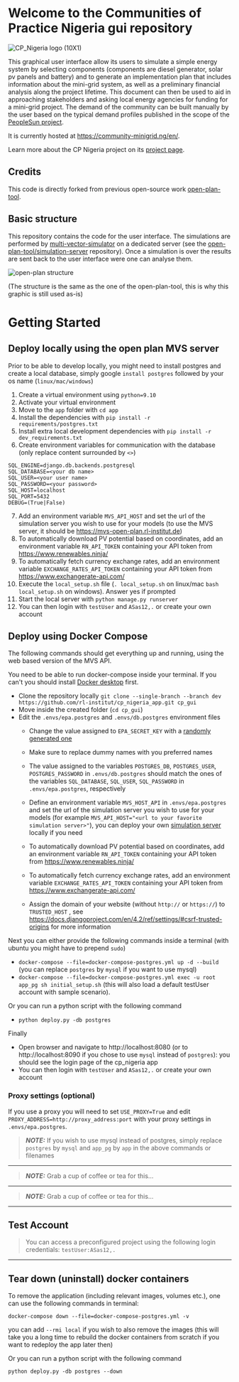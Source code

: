 # Welcome to the Communities of Practice Nigeria gui repository
![CP_Nigeria logo (10X1)](https://github.com/rl-institut/cp_nigeria_app/blob/dev/app/static/assets/logos/cpnigeria-logo.png)

This graphical user interface allow its users to simulate a simple energy system by selecting components (components
are diesel generator, solar pv panels and battery) and to generate an implementation plan that includes information
about the mini-grid system, as well as a preliminary financial analysis along the project lifetime. This document can
then be used to aid in approaching stakeholders and asking local energy agencies for funding for a mini-grid project.
The demand of the community can be built manually by the user based on the typical demand profiles published in the scope of the [PeopleSun project](https://www.peoplesun.org/).

It is currently hosted at https://community-minigrid.ng/en/.

Learn more about the CP Nigeria project on its [project page](https://reiner-lemoine-institut.de/en/project-cp-nigeria/).

## Credits
This code is directly forked from previous open-source work [open-plan-tool](https://github.com/open-plan-tool/gui).
## Basic structure

This repository contains the code for the user interface. The simulations are performed by [multi-vector-simulator](https://github.com/rl-institut/multi-vector-simulator) on a dedicated server (see the [open-plan-tool/simulation-server](https://github.com/open-plan-tool/simulation-server) repository). Once a simulation is over the results are sent back to the user interface were one can analyse them.

![open-plan structure](https://github.com/open-plan-tool/gui/assets/4399407/89e1ff2a-1dd0-40e6-91a3-465c77426867)

(The structure is the same as the one of the open-plan-tool, this is why this graphic is still used as-is)



# Getting Started

## Deploy locally using the open plan MVS server

Prior to be able to develop locally, you might need to install postgres and create a local database, simply google `install postgres` followed by your os name (`linux/mac/windows`)

1. Create a virtual environment using `python=9.10`
2. Activate your virtual environment
3. Move to the `app` folder with `cd app`
4. Install the dependencies with `pip install -r requirements/postgres.txt`
5. Install extra local development dependencies with `pip install -r dev_requirements.txt`
6. Create environment variables for communication with the database (only replace content surrounded by `<>`)
```
SQL_ENGINE=django.db.backends.postgresql
SQL_DATABASE=<your db name>
SQL_USER=<your user name>
SQL_PASSWORD=<your password>
SQL_HOST=localhost
SQL_PORT=5432
DEBUG=(True|False)
```
7. Add an environment variable `MVS_API_HOST` and set the url of the simulation server you wish to use for your models (to use the MVS server, it should be https://mvs-open-plan.rl-institut.de)
8. To automatically download PV potential based on coordinates, add an environment variable `RN_API_TOKEN` containing your API token from https://www.renewables.ninja/
9. To automatically fetch currency exchange rates, add an environment variable `EXCHANGE_RATES_API_TOKEN` containing your API token from https://www.exchangerate-api.com/
8. Execute the `local_setup.sh` file (`. local_setup.sh` on linux/mac `bash local_setup.sh` on windows). Answer yes if prompted
9. Start the local server with `python manage.py runserver`
10. You can then login with `testUser` and `ASas12,.` or create your own account

## Deploy using Docker Compose
The following commands should get everything up and running, using the web based version of the MVS API.

You need to be able to run docker-compose inside your terminal. If you can't you should install [Docker desktop](https://www.docker.com/products/docker-desktop/) first.


* Clone the repository locally `git clone --single-branch --branch dev https://github.com/rl-institut/cp_nigeria_app.git cp_gui`
* Move inside the created folder (`cd cp_gui`)
* Edit the `.envs/epa.postgres` and `.envs/db.postgres` environment files
   * Change the value assigned to `EPA_SECRET_KEY` with a [randomly generated one](https://randomkeygen.com/)
   * Make sure to replace dummy names with you preferred names
   * The value assigned to the variables `POSTGRES_DB`, `POSTGRES_USER`, `POSTGRES_PASSWORD` in `.envs/db.postgres` should match the ones of
   the variables `SQL_DATABASE`, `SQL_USER`, `SQL_PASSWORD` in `.envs/epa.postgres`, respectively

   * Define an environment variable `MVS_HOST_API` in `.envs/epa.postgres` and set the url of the simulation server
   you wish to use for your models (for example `MVS_API_HOST="<url to your favorite simulation server>"`), you can deploy your own [simulation server](https://github.com/open-plan-tool/simulation-server) locally if you need
    * To automatically download PV potential based on coordinates, add an environment variable `RN_API_TOKEN` containing your API token from https://www.renewables.ninja/
    * To automatically fetch currency exchange rates, add an environment variable `EXCHANGE_RATES_API_TOKEN` containing your API token from https://www.exchangerate-api.com/

    * Assign the domain of your website (without `http://` or `https://`) to `TRUSTED_HOST` , see https://docs.djangoproject.com/en/4.2/ref/settings/#csrf-trusted-origins for more information

Next you can either provide the following commands inside a terminal (with ubuntu you might have to prepend `sudo`)
* `docker-compose --file=docker-compose-postgres.yml up -d --build` (you can replace `postgres` by `mysql` if you want to use mysql)
* `docker-compose --file=docker-compose-postgres.yml exec -u root app_pg sh initial_setup.sh` (this will also load a default testUser account with sample scenario).

Or you can run a python script with the following command
* `python deploy.py -db postgres`

Finally
* Open browser and navigate to http://localhost:8080 (or to http://localhost:8090 if you chose to use `mysql` instead of `postgres`): you should see the login page of the cp_nigeria app
* You can then login with `testUser` and `ASas12,.` or create your own account

### Proxy settings (optional)
If you use a proxy you will need to set `USE_PROXY=True` and edit `PROXY_ADDRESS=http://proxy_address:port` with your proxy settings in `.envs/epa.postgres`.

>**_NOTE:_** If you wish to use mysql instead of postgres, simply replace `postgres` by `mysql` and `app_pg` by `app` in the above commands or filenames
<hr>

>**_NOTE:_** Grab a cup of coffee or tea for this...
<hr>

>**_NOTE:_** Grab a cup of coffee or tea for this...
<hr>

## Test Account
> You can access a preconfigured project using the following login credentials:  `testUser:ASas12,.`
<hr>

## Tear down (uninstall) docker containers
To remove the application (including relevant images, volumes etc.), one can use the following commands in terminal:

`docker-compose down --file=docker-compose-postgres.yml -v`

you can add `--rmi local` if you wish to also remove the images (this will take you a long time to rebuild the docker containers from scratch if you want to redeploy the app later then)

Or you can run a python script with the following command

`python deploy.py -db postgres --down`
